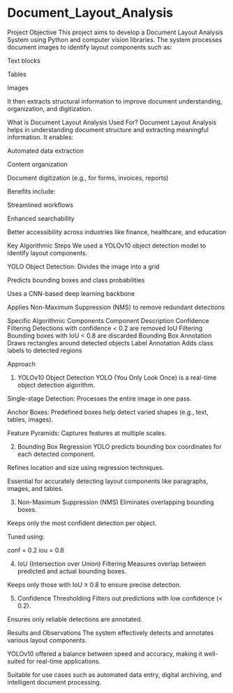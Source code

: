 # Document_Layout_Analysis
Project Objective
This project aims to develop a Document Layout Analysis System using Python and computer vision libraries. The system processes document images to identify layout components such as:

Text blocks

Tables

Images

It then extracts structural information to improve document understanding, organization, and digitization.

What is Document Layout Analysis Used For?
Document Layout Analysis helps in understanding document structure and extracting meaningful information. It enables:

Automated data extraction

Content organization

Document digitization (e.g., for forms, invoices, reports)

Benefits include:

Streamlined workflows

Enhanced searchability

Better accessibility across industries like finance, healthcare, and education

Key Algorithmic Steps
We used a YOLOv10 object detection model to identify layout components.

YOLO Object Detection:
Divides the image into a grid

Predicts bounding boxes and class probabilities

Uses a CNN-based deep learning backbone

Applies Non-Maximum Suppression (NMS) to remove redundant detections

Specific Algorithmic Components
Component	Description
Confidence Filtering	Detections with confidence < 0.2 are removed
IoU Filtering	Bounding boxes with IoU < 0.8 are discarded
Bounding Box Annotation	Draws rectangles around detected objects
Label Annotation	Adds class labels to detected regions

Approach
1. YOLOv10 Object Detection
YOLO (You Only Look Once) is a real-time object detection algorithm.

Single-stage Detection: Processes the entire image in one pass.

Anchor Boxes: Predefined boxes help detect varied shapes (e.g., text, tables, images).

Feature Pyramids: Captures features at multiple scales.

2. Bounding Box Regression
YOLO predicts bounding box coordinates for each detected component.

Refines location and size using regression techniques.

Essential for accurately detecting layout components like paragraphs, images, and tables.

3. Non-Maximum Suppression (NMS)
Eliminates overlapping bounding boxes.

Keeps only the most confident detection per object.

Tuned using:

conf = 0.2
iou = 0.8

4. IoU (Intersection over Union) Filtering
Measures overlap between predicted and actual bounding boxes.

Keeps only those with IoU ≥ 0.8 to ensure precise detection.

5. Confidence Thresholding
Filters out predictions with low confidence (< 0.2).

Ensures only reliable detections are annotated.

Results and Observations
The system effectively detects and annotates various layout components.

YOLOv10 offered a balance between speed and accuracy, making it well-suited for real-time applications.

Suitable for use cases such as automated data entry, digital archiving, and intelligent document processing.
